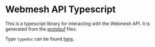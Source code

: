 # Webmesh API Typescript

This is a typescript library for interacting with the Webmesh API.
It is generated from the [protobuf](../protobuf) files.

Type `typedoc` can be found [here](https://webmeshproj.github.io/api/).
